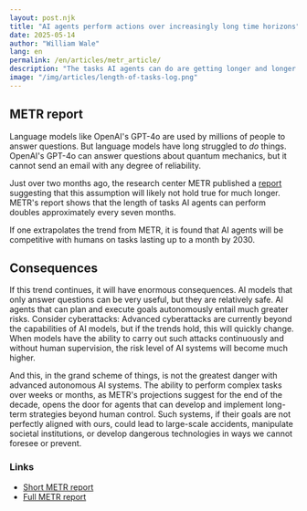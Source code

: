 ```yaml
---
layout: post.njk
title: "AI agents perform actions over increasingly long time horizons"
date: 2025-05-14
author: "William Wale"
lang: en
permalink: /en/articles/metr_article/
description: "The tasks AI agents can do are getting longer and longer. What are the consequences for society?"
image: "/img/articles/length-of-tasks-log.png"
---
```



## METR report

Language models like OpenAI's GPT-4o are used by millions of people to answer questions. But language models have long struggled to *do* things. OpenAI's GPT-4o can answer questions about quantum mechanics, but it cannot send an email with any degree of reliability.

Just over two months ago, the research center METR published a [report](https://metr.org/blog/2025-03-19-measuring-ai-ability-to-complete-long-tasks/) suggesting that this assumption will likely not hold true for much longer. METR's report shows that the length of tasks AI agents can perform doubles approximately every seven months.

If one extrapolates the trend from METR, it is found that AI agents will be competitive with humans on tasks lasting up to a month by 2030.


## Consequences

If this trend continues, it will have enormous consequences. AI models that only answer questions can be very useful, but they are relatively safe. AI agents that can plan and execute goals autonomously entail much greater risks. Consider cyberattacks: Advanced cyberattacks are currently beyond the capabilities of AI models, but if the trends hold, this will quickly change. When models have the ability to carry out such attacks continuously and without human supervision, the risk level of AI systems will become much higher.


And this, in the grand scheme of things, is not the greatest danger with advanced autonomous AI systems. The ability to perform complex tasks over weeks or months, as METR's projections suggest for the end of the decade, opens the door for agents that can develop and implement long-term strategies beyond human control. Such systems, if their goals are not perfectly aligned with ours, could lead to large-scale accidents, manipulate societal institutions, or develop dangerous technologies in ways we cannot foresee or prevent.

### Links

*   [Short METR report](https://metr.org/blog/2025-03-19-measuring-ai-ability-to-complete-long-tasks/)
*   [Full METR report](https://arxiv.org/pdf/2503.14499)
